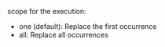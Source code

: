scope for the execution:

- one (default): Replace the first occurrence
- all: Replace all occurrences
